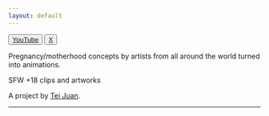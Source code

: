 ```yaml
---
layout: default
---
```


<button><a href="https://www.youtube.com/@heavensbake/">YouTube</a></button> <button><a href="https://x.com/heavensbake">X</a></button>

Pregnancy/motherhood concepts by artists from all around the world turned into animations.

SFW +18 clips and artworks

A project by [Tei Juan](https://teijuan.com).

----
